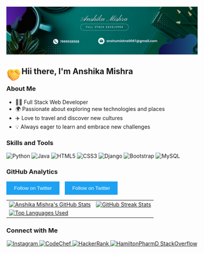 <!-- Use the GIF you mentioned earlier for the banner -->
![Banner](https://raw.githubusercontent.com/anshika0912/anshika0912/main/Black%20%26%20White%20Modern%20Minimalist%20Data%20Analyst%20LinkedIn%20Banner.png)

<!-- Use the Hand Wave GIF you mentioned earlier -->
<h2 align="left"><img src="https://raw.githubusercontent.com/anshika0912/anshika0912/main/hand.png" width='40' align="left"/>Hii there, I'm Anshika Mishra</h2>

### About Me

- 👩‍💻 Full Stack Web Developer
- 🌍 Passionate about exploring new technologies and places
- ✈️ Love to travel and discover new cultures
- 💡 Always eager to learn and embrace new challenges



### Skills and Tools

![Python](https://img.shields.io/badge/Python-14354C?style=for-the-badge&logo=python&logoColor=white)
![Java](https://img.shields.io/badge/Java-FFA518?style=for-the-badge&logo=java&logoColor=black)
![HTML5](https://img.shields.io/badge/HTML5-%23E34F26.svg?style=for-the-badge&logo=html5&logoColor=white)
![CSS3](https://img.shields.io/badge/CSS3-%231572B6.svg?style=for-the-badge&logo=css3&logoColor=white)
![Django](https://img.shields.io/badge/Django-092E20?style=for-the-badge&logo=django&logoColor=white)
![Bootstrap](https://img.shields.io/badge/Bootstrap-563D7C?style=for-the-badge&logo=bootstrap&logoColor=white)
![MySQL](https://img.shields.io/badge/MySQL-4ea94b?style=for-the-badge&logo=mysql&logoColor=white)



### GitHub Analytics
<table>
  <tr>
    <td>
      <a href="https://www.github.com/anshika0912">
        <img src="https://github-readme-stats.vercel.app/api?username=anshika0912&show_icons=true&theme=tokyonight&count_private=true&hide_border=true" alt="Anshika Mishra's GitHub Stats" />
      </a>
    </td>
    <td> 
      <a href="https://www.github.com/anshika0912">
        <img src="http://github-readme-streak-stats.herokuapp.com?user=anshika0912&hide_border=true&theme=tokyonight" alt="GitHub Streak Stats" />
      </a>
    </td>
  </tr>
  <tr>
    <td>
      <a href="https://www.github.com/anshika0912">
        <img src="https://github-readme-stats.vercel.app/api/top-langs/?username=anshika0912&langs_count=8&layout=compact&theme=tokyonight&hide_border=true" alt="Top Languages Used" />
      </a>
    </td>
 <p align="left">
  <a href="https://twitter.com/rembertdesigns" target="blank" style="text-decoration: none;">
    <button style="padding: 10px 20px; background-color: #1DA1F2; color: white; border: none; cursor: pointer; margin-right: 10px;">Follow on Twitter</button>
  </a>
  <a href="https://twitter.com/rembertdesigns" target="blank" style="text-decoration: none;">
    <button style="padding: 10px 20px; background-color: #1DA1F2; color: white; border: none; cursor: pointer;">Follow on Twitter</button>
  </a>
</p>


  </tr>
</table>



### Connect with Me

<p align="center">
  <a href="https://www.instagram.com/misanshu_09">
    <img alt="Instagram" src="https://img.shields.io/badge/misanshu_09-%23E4405F.svg?&style=for-the-badge&logo=Instagram&logoColor=white"/>
  </a>
  <a href="https://www.codechef.com/users/anshumishra006">
    <img alt="CodeChef" src="https://img.shields.io/badge/anshumishra006-%23EA4E79.svg?&style=for-the-badge&logo=CodeChef&logoColor=white"/>
  </a>
  <a href="https://www.hackerrank.com/anshumishra0067">
    <img alt="HackerRank" src="https://img.shields.io/badge/anshumishra0067-%231DA1F2.svg?&style=for-the-badge&logo=HackerRank&logoColor=white"/>
  </a>
  <a href="https://stackoverflow.com/users/14122375/hamiltonpharmd">
    <img alt="HamiltonPharmD StackOverflow" src="https://stackoverflow-badge.onrender.com/api/StackOverflowBadge/14122375" />
  </a>
</p>
